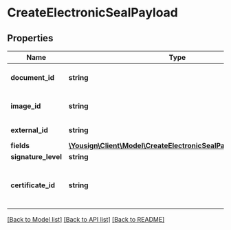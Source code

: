 # CreateElectronicSealPayload

## Properties
Name | Type | Description | Notes
------------ | ------------- | ------------- | -------------
**document_id** | **string** | Specify which Electronic Seal Document to use for creating an Electronic Seal. | 
**image_id** | **string** | Specify which Electronic Seal Image to use for creating an Electronic Seal. | [optional] 
**external_id** | **string** | Store a custom id that will be added to webhooks | [optional] 
**fields** | [**\Yousign\Client\Model\CreateElectronicSealPayloadFieldsInner[]**](CreateElectronicSealPayloadFieldsInner.md) |  | 
**signature_level** | **string** |  | [optional] 
**certificate_id** | **string** | Specify which certificate to use for creating an Electronic Seal (only available for advanced_electronic_signature level). | [optional] 

[[Back to Model list]](../../README.md#documentation-for-models) [[Back to API list]](../../README.md#documentation-for-api-endpoints) [[Back to README]](../../README.md)
